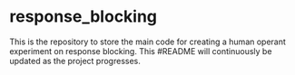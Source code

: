# response_blocking
This is the repository to store the main code for creating a human operant experiment on response blocking. This #README will continuously be updated as the project progresses. 
